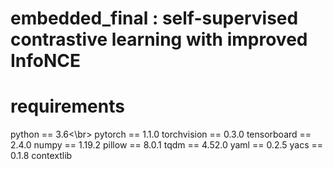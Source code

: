 # embedded_final : self-supervised contrastive learning with improved InfoNCE
# requirements
python == 3.6<\br>
pytorch == 1.1.0
torchvision == 0.3.0
tensorboard == 2.4.0
numpy == 1.19.2
pillow == 8.0.1
tqdm == 4.52.0
yaml == 0.2.5
yacs == 0.1.8
contextlib
